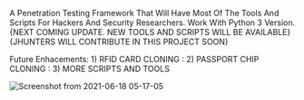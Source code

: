A Penetration Testing Framework That Will Have Most Of The Tools And Scripts For Hackers And Security Researchers. Work With Python 3 Version.  {NEXT COMING UPDATE. NEW TOOLS AND SCRIPTS WILL BE AVAILABLE} {JHUNTERS WILL CONTRIBUTE IN THIS PROJECT SOON}

Future Enhacements: 1) RFID CARD CLONING
                  : 2) PASSPORT CHIP CLONING
                  : 3) MORE SCRIPTS AND TOOLS


![Screenshot from 2021-06-18 05-17-05](https://user-images.githubusercontent.com/70053073/122559646-76fa0a00-cff4-11eb-9588-bcaceb994a80.png)

